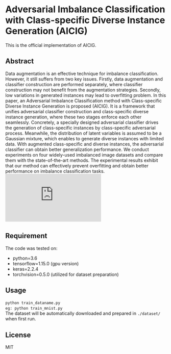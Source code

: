 # Adversarial Imbalance Classification with Class-specific Diverse Instance Generation (AICIG)
This is the official implementation of AICIG.
## Abstract
Data augmentation is an effective technique for imbalance classification. However, it still suffers from two key issues. Firstly, data augmentation and classifier construction are performed separately, where classifier construction may not
benefit from the augmentation strategies. Secondly, low variations in generated instances may lead to overfitting problem. In this paper, an Adversarial Imbalance Classification method with
Class-specific Diverse Instance Generation is proposed (AICIG). It is a framework that unifies adversarial classifier construction and class-specific diverse instance generation, where these two
stages enforce each other seamlessly. Concretely, a specially designed adversarial classifier drives the generation of class-specific instances by class-specific adversarial process. Meanwhile, the
distribution of latent variables is assumed to be a Gaussian mixture, which enables to generate diverse instances with limited data. With augmented class-specific and diverse instances, the adversarial classifier can obtain better generalization performance.
We conduct experiments on four widely-used imbalanced image datasets and compare them with the state-of-the-art methods. The experimental results exhibit that our method can effectively
prevent overfitting and obtain better performance on imbalance classification tasks.
![image](https://github.com/mysteryshen/AICIG/blob/master/model.pdf)
## Requirement
The code was tested on:
* python=3.6
* tensorflow=1.15.0 (gpu version)
* keras=2.2.4
* torchvision=0.5.0 (utilized for dataset preparation)
## Usage
`python train_dataname.py`  
`eg: python train_mnist.py`  
The dataset will be automatically downloaded and prepared in `./dataset/` when first run.
## License
MIT
